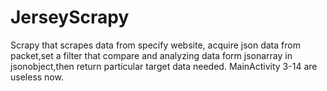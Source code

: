 # JerseyScrapy
Scrapy that scrapes data from specify website, acquire json data from packet,set a filter that compare and analyzing data form jsonarray in  jsonobject,then return particular target data needed.
MainActivity 3-14 are useless now.
